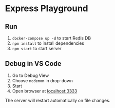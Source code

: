 # Express Playground

## Run

1. `docker-compose up -d` to start Redis DB
1. `npm install` to install dependencies
1. `npm start` to start server


## Debug in VS Code

1. Go to Debug View
1. Choose `nodemon` in drop-down
1. Start
1. Open browser at [localhost:3333](localhost:3333)

The server will restart automatically on file changes.